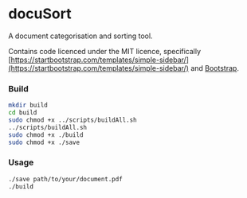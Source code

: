 # docuSort

A document categorisation and sorting tool.

Contains code licenced under the MIT licence, specifically [https://startbootstrap.com/templates/simple-sidebar/](https://startbootstrap.com/templates/simple-sidebar/) and [Bootstrap](https://getbootstrap.com).

### Build
```bash
mkdir build
cd build
sudo chmod +x ../scripts/buildAll.sh
../scripts/buildAll.sh
sudo chmod +x ./build
sudo chmod +x ./save
```

### Usage
```bash
./save path/to/your/document.pdf
./build
```